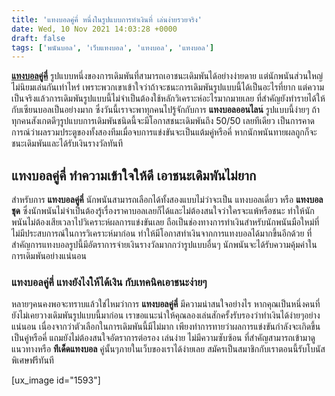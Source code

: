 ```yaml
---
title: 'แทงบอลคู่คี่ หนึ่งในรูปแบบการทำเงินที่ เล่นง่ายรวยจริง'
date: Wed, 10 Nov 2021 14:03:28 +0000
draft: false
tags: ['พนันบอล', 'เว็บแทงบอล', 'แทงบอล', 'แทงบอล']
---
```


[**แทงบอลคู่คี่**](/archives/) รูปแบบหนึ่งของการเดิมพันที่สามารถเอาชนะเดิมพันได้อย่างง่ายดาย แต่นักพนันส่วนใหญ่ไม่นิยมเล่นกันเท่าไหร่ เพราะพวกเขาเข้าใจว่าถ้าจะชนะการเดิมพันรูปแบบนี้ได้เป็นอะไรที่ยาก แต่ความเป็นจริงแล้วการเดิมพันรูปแบบนี้ไม่จำเป็นต้องใช้หลักวิเคราะห์อะไรมากมายเลย ที่สำคัญยังทำรายได้ให้กับเซียนบอลเป็นอย่างมาก ซึ่งวันนี้เราจะพาทุกคนไปรู้จักกับการ **แทงบอลออนไลน**์ รูปแบบนี้ง่ายๆ ถ้าทุกคนสังเกตดีๆรูปแบบการเดิมพันชนิดนี้จะมีโอกาสชนะเดิมพันถึง 50/50 เลยทีเดียว เป็นการคาดการณ์ว่าผลรวมประตูของทั้งสองทีมเมื่อจบการแข่งขันจะเป็นแต้มคู่หรือคี่ หากนักพนันทายผลถูกก็จะชนะเดิมพันและได้รับเงินรางวัลทันที

**แทงบอลคู่คี่ ทำความเข้าใจให้ดี เอาชนะเดิมพันไม่ยาก**
------------------------------------------------------

สำหรับการ **แทงบอลคู่คี่** นักพนันสามารถเลือกได้ทั้งสองแบบไม่ว่าจะเป็น แทงบอลเดี่ยว หรือ **แทงบอลชุด** ซึ่งนักพนันไม่จำเป็นต้องรู้เรื่องราคาบอลเลยก็ได้และไม่ต้องสนใจว่าใครจะแพ้หรือชนะ ทำให้นักพนันไม่ต้องเสียเวลาไปวิเคราะห์ผลการแข่งขันเลย ถือเป็นช่องทางการทำเงินสำหรับนักพนันมือใหม่ที่ไม่มีประสบการณ์ในการวิเคราะห์มาก่อน ทำให้มีโอกาสทำเงินจากการแทงบอลได้มากขึ้นอีกด้วย ที่สำคัญการแทงบอลรูปนี้มีอัตราการจ่ายเงินรางวัลมากกว่ารูปแบบอื่นๆ นักพนันจะได้รับความคุ้มค่าในการเดิมพันอย่างแน่นอน

### **แทงบอลคู่คี่ แทงยังไงให้ได้เงิน กับเทคนิคเอาชนะง่ายๆ**

หลายๆคนคงพอจะทราบแล้วใช่ไหมว่าการ **แทงบอลคู่คี่** มีความน่าสนใจอย่างไร หากคุณเป็นหนึ่งคนที่ยังไม่เคยวางเดิมพันรูปแบบนี้มาก่อน เราขอแนะนำให้คุณลองเล่นสักครั้งรับรองว่าทำเงินได้ง่ายๆอย่างแน่นอน เนื่องจากว่าตัวเลือกในการเดิมพันนี้มีไม่มาก เพียงทำการทายว่าผลการแข่งขันกำลังจะเกิดขึ้นเป็นคู่หรือคี่ แถมยังไม่ต้องสนใจอัตราการต่อรอง เล่นง่าย ไม่มีความซับซ้อน ที่สำคัญสามารถเข้ามาดูแนวทางหรือ **ทีเด็ดแทงบอล** คู่นั้นๆภายในเว็บของเราได้ง่ายเลย สมัครเป็นสมาชิกกับเราตอนนี้รับโบนัสพิเศษฟรีทันที

\[ux\_image id="1593"\]